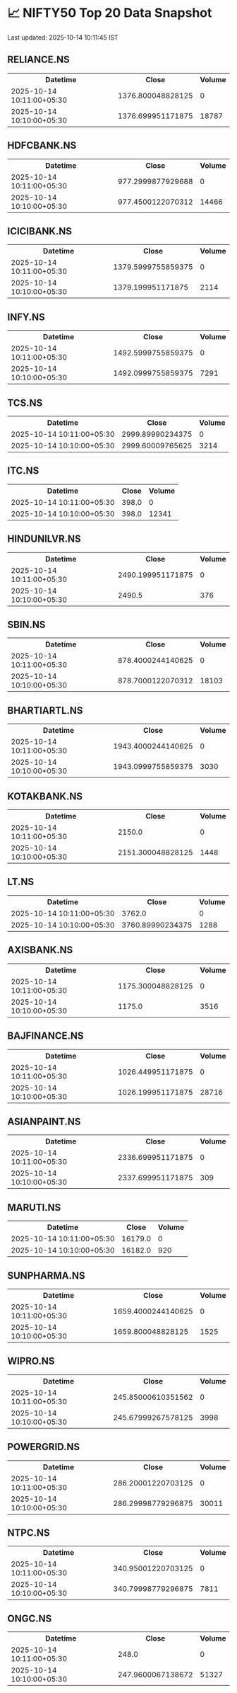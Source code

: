 # 📈 NIFTY50 Top 20 Data Snapshot

Last updated: 2025-10-14 10:11:45 IST

## RELIANCE.NS

<table>
  <tr><th>Datetime</th><th>Close</th><th>Volume</th></tr>
  <tr><td>2025-10-14 10:11:00+05:30</td><td>1376.800048828125</td><td>0</td></tr>
  <tr><td>2025-10-14 10:10:00+05:30</td><td>1376.699951171875</td><td>18787</td></tr>
</table>

## HDFCBANK.NS

<table>
  <tr><th>Datetime</th><th>Close</th><th>Volume</th></tr>
  <tr><td>2025-10-14 10:11:00+05:30</td><td>977.2999877929688</td><td>0</td></tr>
  <tr><td>2025-10-14 10:10:00+05:30</td><td>977.4500122070312</td><td>14466</td></tr>
</table>

## ICICIBANK.NS

<table>
  <tr><th>Datetime</th><th>Close</th><th>Volume</th></tr>
  <tr><td>2025-10-14 10:11:00+05:30</td><td>1379.5999755859375</td><td>0</td></tr>
  <tr><td>2025-10-14 10:10:00+05:30</td><td>1379.199951171875</td><td>2114</td></tr>
</table>

## INFY.NS

<table>
  <tr><th>Datetime</th><th>Close</th><th>Volume</th></tr>
  <tr><td>2025-10-14 10:11:00+05:30</td><td>1492.5999755859375</td><td>0</td></tr>
  <tr><td>2025-10-14 10:10:00+05:30</td><td>1492.0999755859375</td><td>7291</td></tr>
</table>

## TCS.NS

<table>
  <tr><th>Datetime</th><th>Close</th><th>Volume</th></tr>
  <tr><td>2025-10-14 10:11:00+05:30</td><td>2999.89990234375</td><td>0</td></tr>
  <tr><td>2025-10-14 10:10:00+05:30</td><td>2999.60009765625</td><td>3214</td></tr>
</table>

## ITC.NS

<table>
  <tr><th>Datetime</th><th>Close</th><th>Volume</th></tr>
  <tr><td>2025-10-14 10:11:00+05:30</td><td>398.0</td><td>0</td></tr>
  <tr><td>2025-10-14 10:10:00+05:30</td><td>398.0</td><td>12341</td></tr>
</table>

## HINDUNILVR.NS

<table>
  <tr><th>Datetime</th><th>Close</th><th>Volume</th></tr>
  <tr><td>2025-10-14 10:11:00+05:30</td><td>2490.199951171875</td><td>0</td></tr>
  <tr><td>2025-10-14 10:10:00+05:30</td><td>2490.5</td><td>376</td></tr>
</table>

## SBIN.NS

<table>
  <tr><th>Datetime</th><th>Close</th><th>Volume</th></tr>
  <tr><td>2025-10-14 10:11:00+05:30</td><td>878.4000244140625</td><td>0</td></tr>
  <tr><td>2025-10-14 10:10:00+05:30</td><td>878.7000122070312</td><td>18103</td></tr>
</table>

## BHARTIARTL.NS

<table>
  <tr><th>Datetime</th><th>Close</th><th>Volume</th></tr>
  <tr><td>2025-10-14 10:11:00+05:30</td><td>1943.4000244140625</td><td>0</td></tr>
  <tr><td>2025-10-14 10:10:00+05:30</td><td>1943.0999755859375</td><td>3030</td></tr>
</table>

## KOTAKBANK.NS

<table>
  <tr><th>Datetime</th><th>Close</th><th>Volume</th></tr>
  <tr><td>2025-10-14 10:11:00+05:30</td><td>2150.0</td><td>0</td></tr>
  <tr><td>2025-10-14 10:10:00+05:30</td><td>2151.300048828125</td><td>1448</td></tr>
</table>

## LT.NS

<table>
  <tr><th>Datetime</th><th>Close</th><th>Volume</th></tr>
  <tr><td>2025-10-14 10:11:00+05:30</td><td>3762.0</td><td>0</td></tr>
  <tr><td>2025-10-14 10:10:00+05:30</td><td>3760.89990234375</td><td>1288</td></tr>
</table>

## AXISBANK.NS

<table>
  <tr><th>Datetime</th><th>Close</th><th>Volume</th></tr>
  <tr><td>2025-10-14 10:11:00+05:30</td><td>1175.300048828125</td><td>0</td></tr>
  <tr><td>2025-10-14 10:10:00+05:30</td><td>1175.0</td><td>3516</td></tr>
</table>

## BAJFINANCE.NS

<table>
  <tr><th>Datetime</th><th>Close</th><th>Volume</th></tr>
  <tr><td>2025-10-14 10:11:00+05:30</td><td>1026.449951171875</td><td>0</td></tr>
  <tr><td>2025-10-14 10:10:00+05:30</td><td>1026.199951171875</td><td>28716</td></tr>
</table>

## ASIANPAINT.NS

<table>
  <tr><th>Datetime</th><th>Close</th><th>Volume</th></tr>
  <tr><td>2025-10-14 10:11:00+05:30</td><td>2336.699951171875</td><td>0</td></tr>
  <tr><td>2025-10-14 10:10:00+05:30</td><td>2337.699951171875</td><td>309</td></tr>
</table>

## MARUTI.NS

<table>
  <tr><th>Datetime</th><th>Close</th><th>Volume</th></tr>
  <tr><td>2025-10-14 10:11:00+05:30</td><td>16179.0</td><td>0</td></tr>
  <tr><td>2025-10-14 10:10:00+05:30</td><td>16182.0</td><td>920</td></tr>
</table>

## SUNPHARMA.NS

<table>
  <tr><th>Datetime</th><th>Close</th><th>Volume</th></tr>
  <tr><td>2025-10-14 10:11:00+05:30</td><td>1659.4000244140625</td><td>0</td></tr>
  <tr><td>2025-10-14 10:10:00+05:30</td><td>1659.800048828125</td><td>1525</td></tr>
</table>

## WIPRO.NS

<table>
  <tr><th>Datetime</th><th>Close</th><th>Volume</th></tr>
  <tr><td>2025-10-14 10:11:00+05:30</td><td>245.85000610351562</td><td>0</td></tr>
  <tr><td>2025-10-14 10:10:00+05:30</td><td>245.67999267578125</td><td>3998</td></tr>
</table>

## POWERGRID.NS

<table>
  <tr><th>Datetime</th><th>Close</th><th>Volume</th></tr>
  <tr><td>2025-10-14 10:11:00+05:30</td><td>286.20001220703125</td><td>0</td></tr>
  <tr><td>2025-10-14 10:10:00+05:30</td><td>286.29998779296875</td><td>30011</td></tr>
</table>

## NTPC.NS

<table>
  <tr><th>Datetime</th><th>Close</th><th>Volume</th></tr>
  <tr><td>2025-10-14 10:11:00+05:30</td><td>340.95001220703125</td><td>0</td></tr>
  <tr><td>2025-10-14 10:10:00+05:30</td><td>340.79998779296875</td><td>7811</td></tr>
</table>

## ONGC.NS

<table>
  <tr><th>Datetime</th><th>Close</th><th>Volume</th></tr>
  <tr><td>2025-10-14 10:11:00+05:30</td><td>248.0</td><td>0</td></tr>
  <tr><td>2025-10-14 10:10:00+05:30</td><td>247.9600067138672</td><td>51327</td></tr>
</table>

